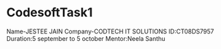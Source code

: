 # CodesoftTask1
Name-JESTEE JAIN
Company-CODTECH IT SOLUTIONS
ID:CT08DS7957
Duration:5 september to 5 october
Mentor:Neela Santhu
